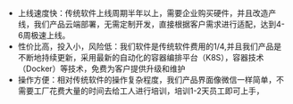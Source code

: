 ﻿- 上线速度快：传统软件上线周期半年以上，需要企业购买硬件，并且改造产线，我们产品云端部署，无需定制开发，直接根据客户需求进行适配，达到4-6周极速上线。
- 性价比高，投入小，风险低：我们软件是传统软件费用的1/4,并且我们产品是不断地持续更新，采用最新的自动化的容器编排平台（K8S），容器技术（Docker）等技术，免费为客户提供升级和维护
- 操作方便：相对传统软件的操作复杂程度，我们产品界面像微信一样简单，不需要工厂花费大量的时间去给工人进行培训，培训1-2天员工即可上手，
